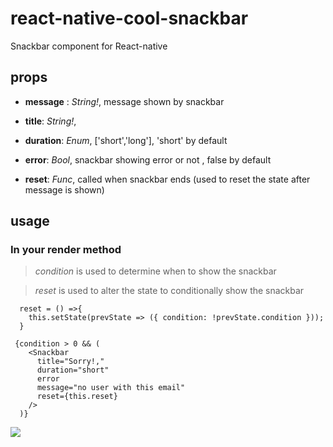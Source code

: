 # react-native-cool-snackbar

Snackbar component for React-native

## props

- **message** : _String!_, message shown by snackbar

- **title**: _String!_,

- **duration**: _Enum_, ['short','long'], 'short' by default

- **error**: _Bool_, snackbar showing error or not , false by default

- **reset**: _Func_, called when snackbar ends (used to reset the state after message is shown)

## usage

### In your render method

> _condition_ is used to determine when to show the snackbar

> _reset_ is used to alter the state to conditionally show the snackbar

```
  reset = () =>{
    this.setState(prevState => ({ condition: !prevState.condition }));
  }
```

```
 {condition > 0 && (
    <Snackbar
      title="Sorry!,"
      duration="short"
      error
      message="no user with this email"
      reset={this.reset}
    />
  )}
```

![](./demo.gif)
